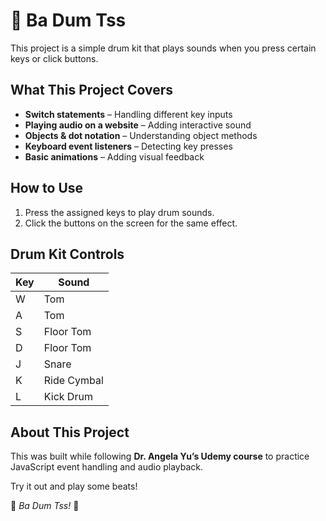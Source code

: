 # 🥁 Ba Dum Tss  

This project is a simple drum kit that plays sounds when you press certain keys or click buttons.  

## What This Project Covers  

- **Switch statements** – Handling different key inputs  
- **Playing audio on a website** – Adding interactive sound  
- **Objects & dot notation** – Understanding object methods  
- **Keyboard event listeners** – Detecting key presses  
- **Basic animations** – Adding visual feedback  

## How to Use  

1. Press the assigned keys to play drum sounds.  
2. Click the buttons on the screen for the same effect.  

## Drum Kit Controls  

| Key | Sound |  
|----|-------|  
| W  | Tom |  
| A  | Tom |  
| S  | Floor Tom |  
| D  | Floor Tom |  
| J  | Snare |  
| K  | Ride Cymbal |  
| L  | Kick Drum |  

## About This Project  

This was built while following **Dr. Angela Yu’s Udemy course** to practice JavaScript event handling and audio playback.  

Try it out and play some beats!

🚀 *Ba Dum Tss!* 🚀
